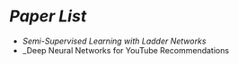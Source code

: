 # _Paper List_
* _Semi-Supervised Learning with Ladder Networks_
* _Deep Neural Networks for YouTube Recommendations

